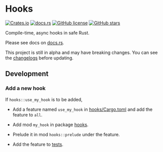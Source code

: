 # Hooks

[![Crates.io](https://img.shields.io/crates/v/hooks?style=for-the-badge)](https://crates.io/crates/hooks)
[![docs.rs](https://img.shields.io/docsrs/hooks/latest?style=for-the-badge)](https://docs.rs/hooks)
[![GitHub license](https://img.shields.io/github/license/frender-rs/hooks?style=for-the-badge)](https://github.com/frender-rs/hooks/blob/main/LICENSE)
[![GitHub stars](https://img.shields.io/github/stars/frender-rs/hooks?style=for-the-badge)](https://github.com/frender-rs/hooks/stargazers)

Compile-time, async hooks in safe Rust.

Please see docs on [docs.rs](https://docs.rs/hooks).

This project is still in alpha and may have breaking changes.
You can see the [changelogs](./packages/hooks/CHANGELOG.md) before updating.

## Development

### Add a new hook

If `hooks::use_my_hook` is to be added,

- Add a feature named `use_my_hook` in [hooks/Cargo.toml](packages/hooks/Cargo.toml)
  and add the feature to `all`.

- Add mod `my_hook` in package [hooks](packages/hooks/src/lib.rs).

- Prelude it in mod `hooks::prelude` under the feature.

- Add the feature to [tests](scripts/test-hooks.sh).
